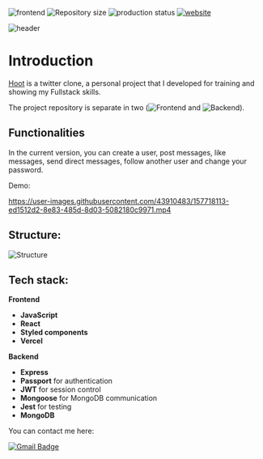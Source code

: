 <p align="start">
  <img alt="frontend" src="https://img.shields.io/badge/app-Frontend-red">

  <img alt="Repository size" src="https://img.shields.io/github/repo-size/mlamarques/hoot-app">
  
  <img src="https://img.shields.io/github/deployments/mlamarques/hoot-app/hoot-app-alpha" alt="production status">
  
  <a href="https://hoot-app.vercel.app">
    <img alt="website" src="https://img.shields.io/badge/Website-white">
  </a>
</p>

<!-- <p align="center"><img src="https://user-images.githubusercontent.com/43910483/157722999-95f32943-f6ea-4576-920a-8a5bc4615bf4.png" alt="Hoot-logo" title="Hoot-logo" /></p> -->
![header](https://user-images.githubusercontent.com/43910483/157725366-2eb821bd-a413-4088-b940-c9fe8da359c8.png)

# Introduction
[Hoot](https://hoot-app.vercel.app) is a twitter clone, a personal project that I developed for training and showing my Fullstack skills.

The project repository is separate in two (![Frontend](https://github.com/mlamarques/hoot-app) and ![Backend](https://github.com/mlamarques/api-hoot)).

## Functionalities

In the current version, you can create a user, post messages, like messages, send direct messages, follow another user and change your password.

Demo:

https://user-images.githubusercontent.com/43910483/157718113-ed1512d2-8e83-485d-8d03-5082180c9971.mp4

## Structure:

![Structure](https://user-images.githubusercontent.com/43910483/157724338-546e0bf7-755f-4304-99c8-81a637bc80a1.jpg)

## Tech stack:
**Frontend**
- **JavaScript**
- **React**
- **Styled components**
- **Vercel**

**Backend**
- **Express**
- **Passport** for authentication
- **JWT** for session control
- **Mongoose** for MongoDB communication
- **Jest** for testing
- **MongoDB**

You can contact me here:

[![Gmail Badge](https://img.shields.io/badge/-lamarques.marcos@gmail.com-c14438?style=flat-square&logo=Gmail&logoColor=white&link=mailto:lamarques.marcos@gmail.com)](mailto:lamarques.marcos@gmail.com)
